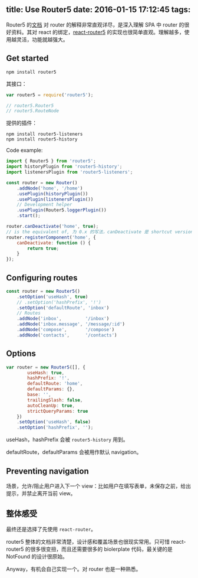 title: Use Router5
date: 2016-01-15 17:12:45
tags:
---

Router5 的[文档](http://router5.github.io/docs/understanding-router5.html) 对 router 的解释非常直观详尽，是深入理解 SPA 中 router 的很好资料。其对 react 的绑定，[react-router5](http://router5.github.io/docs/with-react.html#/inbox) 的实现也很简单直观。理解越多，使用越灵活，功能就越强大。

## Get started

```
npm install router5

```

其接口：

```js
var router5 = require('router5');

// router5.Router5
// router5.RouteNode
```

提供的插件：

```
npm install router5-listeners
npm install router5-history
```

Code example:


```js
import { Router5 } from 'router5';
import historyPlugin from 'router5-history';
import listenersPlugin from 'router5-listeners';

const router = new Router()
    .addNode('home', '/home')
    .usePlugin(historyPlugin())
    .usePlugin(listenersPlugin())
    // Development helper
    .usePlugin(Router5.loggerPlugin())
    .start();
```

```js
router.canDeactivate('home', true);
// is the equivalent of, 为 0.x 的写法，canDeactivate 是 shortcut version
router.registerComponent('home', {
    canDeactivate: function () {
        return true;
    }
});
```

## Configuring routes

```js
const router = new Router5()
    .setOption('useHash', true)
    // .setOption('hashPrefix', '!')
    .setOption('defaultRoute', 'inbox')
    // Routes
    .addNode('inbox',         '/inbox')
    .addNode('inbox.message', '/message/:id')
    .addNode('compose',       '/compose')
    .addNode('contacts',      '/contacts')
```

## Options

```js
var router = new Router5([], {
        useHash: true,
        hashPrefix: '!',
        defaultRoute: 'home',
        defaultParams: {},
        base: '',
        trailingSlash: false,
        autoCleanUp: true,
        strictQueryParams: true
    })
    .setOption('useHash', false)
    .setOption('hashPrefix', '');
```

useHash，hashPrefix 会被 `router5-history` 用到。

defaultRoute，defaultParams 会被用作默认 navigation。

## Preventing navigation

场景，允许/阻止用户进入下一个 view：比如用户在填写表单，未保存之前，给出提示，并禁止离开当前 view。

## 整体感受

最终还是选择了先使用 `react-router`。

router5 整体的文档非常清楚，设计感和覆盖场景也很现实常用。只可惜 react-router5 的很多很变扭，而且还需要很多的 biolerplate 代码，最关键的是 NotFound 的设计很原始。

Anyway，有机会自己实现一个。对 router 也是一种熟悉。
